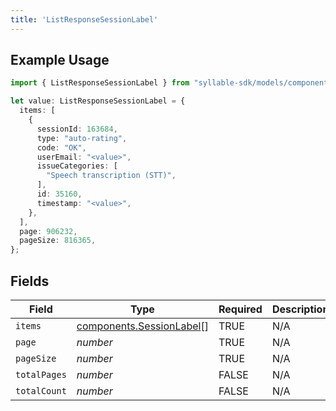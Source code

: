 ```yaml
---
title: 'ListResponseSessionLabel'
---
```


## Example Usage

```typescript
import { ListResponseSessionLabel } from "syllable-sdk/models/components";

let value: ListResponseSessionLabel = {
  items: [
    {
      sessionId: 163684,
      type: "auto-rating",
      code: "OK",
      userEmail: "<value>",
      issueCategories: [
        "Speech transcription (STT)",
      ],
      id: 35160,
      timestamp: "<value>",
    },
  ],
  page: 906232,
  pageSize: 816365,
};
```

## Fields

| Field                                                                | Type                                                                 | Required                                                             | Description                                                          |
| -------------------------------------------------------------------- | -------------------------------------------------------------------- | -------------------------------------------------------------------- | -------------------------------------------------------------------- |
| `items`                                                              | [components.SessionLabel](/sdk-docs/models/components/sessionlabel)[] | TRUE                                                   | N/A                                                                  |
| `page`                                                               | *number*                                                             | TRUE                                                   | N/A                                                                  |
| `pageSize`                                                           | *number*                                                             | TRUE                                                   | N/A                                                                  |
| `totalPages`                                                         | *number*                                                             | FALSE                                                   | N/A                                                                  |
| `totalCount`                                                         | *number*                                                             | FALSE                                                   | N/A                                                                  |